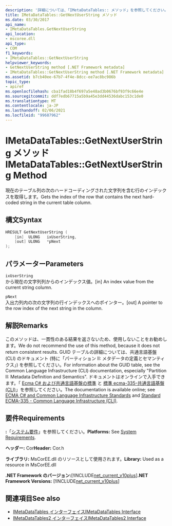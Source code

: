 ```yaml
---
description: '詳細については、「IMetaDataTables:: メソッド」を参照してください。'
title: IMetaDataTables::GetNextUserString メソッド
ms.date: 03/30/2017
api_name:
- IMetaDataTables.GetNextUserString
api_location:
- mscoree.dll
api_type:
- COM
f1_keywords:
- IMetaDataTables::GetNextUserString
helpviewer_keywords:
- GetNextUserString method [.NET Framework metadata]
- IMetaDataTables::GetNextUserString method [.NET Framework metadata]
ms.assetid: b7cb40ee-67b7-4f4e-8dcc-ee7ac8bc986b
topic_type:
- apiref
ms.openlocfilehash: cba1fad18b4f697a5e48ad3b0676bf93f9c66e4e
ms.sourcegitcommit: ddf7edb67715a5b9a45e3dd44536dabc153c1de0
ms.translationtype: MT
ms.contentlocale: ja-JP
ms.lasthandoff: 02/06/2021
ms.locfileid: "99687962"
---
```

# <a name="imetadatatablesgetnextuserstring-method"></a><span data-ttu-id="6fcfa-103">IMetaDataTables::GetNextUserString メソッド</span><span class="sxs-lookup"><span data-stu-id="6fcfa-103">IMetaDataTables::GetNextUserString Method</span></span>

<span data-ttu-id="6fcfa-104">現在のテーブル列の次のハードコーディングされた文字列を含む行のインデックスを取得します。</span><span class="sxs-lookup"><span data-stu-id="6fcfa-104">Gets the index of the row that contains the next hard-coded string in the current table column.</span></span>  
  
## <a name="syntax"></a><span data-ttu-id="6fcfa-105">構文</span><span class="sxs-lookup"><span data-stu-id="6fcfa-105">Syntax</span></span>  
  
```cpp  
HRESULT GetNextUserString (  
    [in]  ULONG   ixUserString,  
    [out] ULONG   *pNext  
);  
```  
  
## <a name="parameters"></a><span data-ttu-id="6fcfa-106">パラメーター</span><span class="sxs-lookup"><span data-stu-id="6fcfa-106">Parameters</span></span>  

 `ixUserString`  
 <span data-ttu-id="6fcfa-107">から現在の文字列列からのインデックス値。</span><span class="sxs-lookup"><span data-stu-id="6fcfa-107">[in] An index value from the current string column.</span></span>  
  
 `pNext`  
 <span data-ttu-id="6fcfa-108">入出力列内の次の文字列の行インデックスへのポインター。</span><span class="sxs-lookup"><span data-stu-id="6fcfa-108">[out] A pointer to the row index of the next string in the column.</span></span>  
  
## <a name="remarks"></a><span data-ttu-id="6fcfa-109">解説</span><span class="sxs-lookup"><span data-stu-id="6fcfa-109">Remarks</span></span>  

 <span data-ttu-id="6fcfa-110">このメソッドは、一貫性のある結果を返さないため、使用しないことをお勧めします。</span><span class="sxs-lookup"><span data-stu-id="6fcfa-110">We do not recommend the use of this method, because it does not return consistent results.</span></span> <span data-ttu-id="6fcfa-111">GUID テーブルの詳細については、共通言語基盤 (CLI) のドキュメント (特に「パーティション II: メタデータの定義とセマンティクス」) を参照してください。</span><span class="sxs-lookup"><span data-stu-id="6fcfa-111">For information about the GUID table, see the Common Language Infrastructure (CLI) documentation, especially "Partition II: Metadata Definition and Semantics".</span></span> <span data-ttu-id="6fcfa-112">ドキュメントはオンラインで入手できます。「 [Ecma C# および共通言語基盤の標準](../../../standard/components.md#applicable-standards) と [標準 ecma-335-共通言語基盤 (CLI)](http://www.ecma-international.org/publications/standards/Ecma-335.htm)」を参照してください。</span><span class="sxs-lookup"><span data-stu-id="6fcfa-112">The documentation is available online; see [ECMA C# and Common Language Infrastructure Standards](../../../standard/components.md#applicable-standards) and [Standard ECMA-335 - Common Language Infrastructure (CLI)](http://www.ecma-international.org/publications/standards/Ecma-335.htm).</span></span>  
  
## <a name="requirements"></a><span data-ttu-id="6fcfa-113">要件</span><span class="sxs-lookup"><span data-stu-id="6fcfa-113">Requirements</span></span>  

 <span data-ttu-id="6fcfa-114">**:**「[システム要件](../../get-started/system-requirements.md)」を参照してください。</span><span class="sxs-lookup"><span data-stu-id="6fcfa-114">**Platforms:** See [System Requirements](../../get-started/system-requirements.md).</span></span>  
  
 <span data-ttu-id="6fcfa-115">**ヘッダー:** Cor</span><span class="sxs-lookup"><span data-stu-id="6fcfa-115">**Header:** Cor.h</span></span>  
  
 <span data-ttu-id="6fcfa-116">**ライブラリ:** MsCorEE.dll のリソースとして使用されます。</span><span class="sxs-lookup"><span data-stu-id="6fcfa-116">**Library:** Used as a resource in MsCorEE.dll</span></span>  
  
 <span data-ttu-id="6fcfa-117">**.NET Framework のバージョン:**[!INCLUDE[net_current_v10plus](../../../../includes/net-current-v10plus-md.md)]</span><span class="sxs-lookup"><span data-stu-id="6fcfa-117">**.NET Framework Versions:** [!INCLUDE[net_current_v10plus](../../../../includes/net-current-v10plus-md.md)]</span></span>  
  
## <a name="see-also"></a><span data-ttu-id="6fcfa-118">関連項目</span><span class="sxs-lookup"><span data-stu-id="6fcfa-118">See also</span></span>

- [<span data-ttu-id="6fcfa-119">IMetaDataTables インターフェイス</span><span class="sxs-lookup"><span data-stu-id="6fcfa-119">IMetaDataTables Interface</span></span>](imetadatatables-interface.md)
- [<span data-ttu-id="6fcfa-120">IMetaDataTables2 インターフェイス</span><span class="sxs-lookup"><span data-stu-id="6fcfa-120">IMetaDataTables2 Interface</span></span>](imetadatatables2-interface.md)
